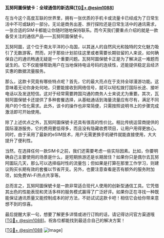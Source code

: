 **瓦努阿圖保號卡：全球通信的新选择[[TG💪+ @esim1088](https://t.me/s/esim1088)]**

在当今这个高度互联的世界里，拥有一张优质的手机卡或流量卡已经成为了日常生活中不可或缺的一部分。无论是商务出差、旅行探险还是日常生活中的通讯需求，一张合适的SIM卡都能让你随时随地保持联系。而今天我们要重点介绍的就是一款备受关注的通信产品——瓦努阿圖保號卡。

瓦努阿圖，这个位于南太平洋的小岛国，以其迷人的自然风光和独特的文化魅力吸引了无数游客。然而，对于那些计划前往这里或者需要长期驻留的人来说，如何确保自己的通讯畅通无疑是一个重要问题。瓦努阿圖保號卡正是为了解决这一难题而诞生的。它不仅能够帮助用户在当地保持电话号码的连续性，还能提供稳定且经济实惠的数据流量服务。

那么，这款卡究竟有哪些特点呢？首先，它的最大亮点在于支持全球漫游功能。这意味着无论你身处何地，只要能接收到网络信号，就可以轻松拨打国际长途、接听电话以及发送短信。这对于经常需要跨国沟通的商务人士来说尤为重要。其次，瓦努阿圖保號卡还提供了多种套餐选择，从基础通话到海量流量应有尽有，满足不同用户的个性化需求。此外，该卡的操作也非常简便，只需按照说明书上的步骤完成激活即可开始使用。

除了上述优点之外，瓦努阿圖保號卡还具有很高的性价比。相比传统运营商提供的国际漫游服务，它的费用要低得多，而且没有隐藏收费项目，让用户用得更放心。同时，由于采用了最新的eSIM技术，用户无需更换手机硬件就能直接使用，大大提升了便利性。

当然，在选择任何一款SIM卡之前，我们还需要考虑一些实际因素。比如，你要明确自己主要使用的场景是什么，是短期旅游还是长期居住？如果你只是偶尔去瓦努阿圖玩几天，那么可以选择临时性的流量包；但如果是打算在那里工作学习，则建议购买长期有效的套餐以节省开支。另外，也要注意查看是否有额外的服务附加项，如免费Wi-Fi热点共享等。

总而言之，瓦努阿圖保號卡是一款非常适合现代人使用的创新型通信工具。它凭借其出色的性能表现和灵活多样的服务模式赢得了广泛好评。如果你正在寻找一种既能保证通讯质量又能控制成本的好方法，不妨试试这款卡吧！相信它会给你带来意想不到的惊喜。

最后提醒大家一句，想要了解更多详情或进行订购的话，请记得访问官方渠道哦[[TG💪+ @esim1088](https://t.me/s/esim1088)]。祝各位都能找到最适合自己的解决方案！

[[TG💪+ @esim1088](https://t.me/s/esim1088) ![Image](https://i.postimg.cc/4NQfJmqS/Snipaste-2025-05-13-00-14-12.png)]